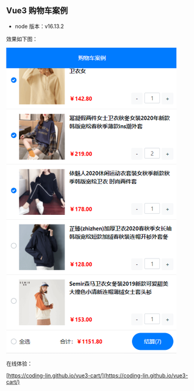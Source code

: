## Vue3 购物车案例

- node 版本：v16.13.2

效果如下图：

<img src="./public/1.png" alt="" />

在线体验：

[https://coding-lin.github.io/vue3-cart/](https://coding-lin.github.io/vue3-cart/)
